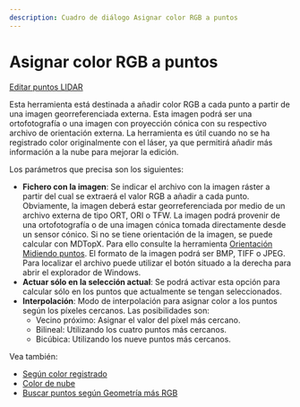 ```yaml
---
description: Cuadro de diálogo Asignar color RGB a puntos
---
```


# Asignar color RGB a puntos

[Editar puntos LIDAR](../../fichas-de-herramientas/ficha-de-herramientas-archivos-lidar/editar-puntos-en-archivos-lidar.md)

Esta herramienta está destinada a añadir color RGB a cada punto a partir de una imagen georreferenciada externa. Esta imagen podrá ser una ortofotografía o una imagen con proyección cónica con su respectivo archivo de orientación externa. La herramienta es útil cuando no se ha registrado color originalmente con el láser, ya que permitirá añadir más información a la nube para mejorar la edición.

Los parámetros que precisa son los siguientes:

* **Fichero con la imagen**: Se indicar el archivo con la imagen ráster a partir del cual se extraerá el valor RGB a añadir a cada punto. Obviamente, la imagen deberá estar georreferenciada por medio de un archivo externa de tipo ORT, ORI o TFW. La imagen podrá provenir de una ortofotografía o de una imagen cónica tomada directamente desde un sensor cónico. Si no se tiene orientación de la imagen, se puede calcular con MDTopX. Para ello consulte la herramienta [Orientación Midiendo puntos](../../herramientas-para-imagenes/orientacion-midiendo-puntos.md). El formato de la imagen podrá ser BMP, TIFF o JPEG. Para localizar el archivo puede utilizar el botón situado a la derecha para abrir el explorador de Windows.
* **Actuar sólo en la selección actual**: Se podrá activar esta opción para calcular sólo en los puntos que actualmente se tengan seleccionados.
* **Interpolación**: Modo de interpolación para asignar color a los puntos según los píxeles cercanos. Las posibilidades son:
  * Vecino próximo: Asignar el valor del píxel más cercano.
  * Bilineal: Utilizando los cuatro puntos más cercanos.
  * Bicúbica: Utilizando los nueve puntos más cercanos.

Vea también:

* [Según color registrado](../segun-color-registrado/)
* [Color de nube](../vista/color-de-nube.md)
* [Buscar puntos según Geometría más RGB](../buscar-puntos/buscar-puntos-segun-geometria-mas-rgb.md)

